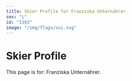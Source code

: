 ```yaml
---
title: Skier Profile for Franziska Unternährer
sex: "L"
id: "1163"
image: "/img/flags/sui.svg" 
---
```


# Skier Profile

This page is for: Franziska Unternährer.
    